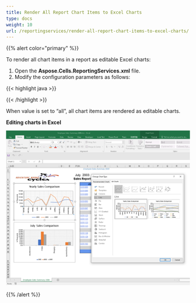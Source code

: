 ```yaml
---
title: Render All Report Chart Items to Excel Charts
type: docs
weight: 10
url: /reportingservices/render-all-report-chart-items-to-excel-charts/
---
```


{{% alert color="primary" %}} 

To render all chart items in a report as editable Excel charts:

1. Open the **Aspose.Cells.ReportingServices.xml** file.
1. Modify the configuration parameters as follows: 

{{< highlight java >}}

 <Chart value="all">

</Chart>

{{< /highlight >}}

When value is set to “all”, all chart items are rendered as editable charts. 

**Editing charts in Excel** 

![todo:image_alt_text](render-all-report-chart-items-to-excel-charts_1.png)

{{% /alert %}}
